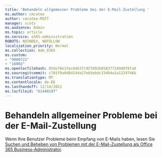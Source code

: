```yaml
---
title: 'Behandeln allgemeiner Probleme bei der E-Mail-Zustellung '
ms.author: cmcatee
author: cmcatee-MSFT
manager: scotv
ms.audience: Admin
ms.topic: article
ms.service: o365-administration
ROBOTS: NOINDEX, NOFOLLOW
localization_priority: Normal
ms.collection: Adm_O365
ms.custom:
- "9000721"
- "16002"
ms.openlocfilehash: 85de78e1fec64637c92fd916858377249d0f6fa6
ms.sourcegitcommit: c781f9a9d8d144a27eb5ebdc33404a1a1224746b
ms.translationtype: MT
ms.contentlocale: de-DE
ms.lasthandoff: 12/14/2021
ms.locfileid: "61440197"
---
```

# <a name="troubleshooting-common-email-delivery-issues"></a>Behandeln allgemeiner Probleme bei der E-Mail-Zustellung

Wenn Ihre Benutzer Probleme beim Empfang von E-Mails haben, lesen Sie [Suchen und Beheben von Problemen mit der E-Mail-Zustellung als Office 365 Business-Administrator](https://docs.microsoft.com/exchange/troubleshoot/email-delivery/email-delivery-issues).
